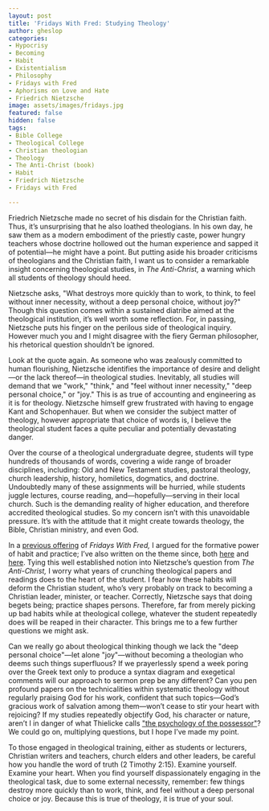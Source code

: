 ```yaml
---
layout: post
title: 'Fridays With Fred: Studying Theology'
author: gheslop
categories:
- Hypocrisy
- Becoming
- Habit
- Existentialism
- Philosophy
- Fridays with Fred
- Aphorisms on Love and Hate
- Friedrich Nietzsche
image: assets/images/fridays.jpg
featured: false
hidden: false
tags:
- Bible College
- Theological College
- Christian theologian
- Theology
- The Anti-Christ (book)
- Habit
- Friedrich Nietzsche
- Fridays with Fred

---
```

Friedrich Nietzsche made no secret of his disdain for the Christian faith. Thus, it’s unsurprising that he also loathed theologians. In his own day, he saw them as a modern embodiment of the priestly caste, power hungry teachers whose doctrine hollowed out the human experience and sapped it of potential—he might have a point. But putting aside his broader criticisms of theologians and the Christian faith, I want us to consider a remarkable insight concerning theological studies, in _The Anti-Christ,_ a warning which all students of theology should heed.

Nietzsche asks, "What destroys more quickly than to work, to think, to feel without inner necessity, without a deep personal choice, without joy?" Though this question comes within a sustained diatribe aimed at the theological institution, it’s well worth some reflection. For, in passing, Nietzsche puts his finger on the perilous side of theological inquiry. However much you and I might disagree with the fiery German philosopher, his rhetorical question shouldn’t be ignored.

Look at the quote again. As someone who was zealously committed to human flourishing, Nietzsche identifies the importance of desire and delight—or the lack thereof—in theological studies. Inevitably, all studies will demand that we "work," "think," and "feel without inner necessity," "deep personal choice," or "joy." This is as true of accounting and engineering as it is for theology. Nietzsche himself grew frustrated with having to engage Kant and Schopenhauer. But when we consider the subject matter of theology, however appropriate that choice of words is, I believe the theological student faces a quite peculiar and potentially devastating danger.

Over the course of a theological undergraduate degree, students will type hundreds of thousands of words, covering a wide range of broader disciplines, including: Old and New Testament studies, pastoral theology, church leadership, history, homiletics, dogmatics, and doctrine. Undoubtedly many of these assignments will be hurried, while students juggle lectures, course reading, and—hopefully—serving in their local church. Such is the demanding reality of higher education, and therefore accredited theological studies. So my concern isn’t with this unavoidable pressure. It’s with the attitude that it might create towards theology, the Bible, Christian ministry, and even God.

In a [previous offering](https://rekindle.co.za/content/2020-07-31-fridays-with-fred "The Power of Habit") of _Fridays With Fred,_ I argued for the formative power of habit and practice; I’ve also written on the theme since, both [here](https://rekindle.co.za/content/2021-08-26-christian-go-back-to-church "Habit Forms Convictions") and [here](https://africa.thegospelcoalition.org/reviews/charitable-writing-is-about-character-not-style/ "Virtue and Character"). Tying this well established notion into Nietzsche’s question from _The Anti-Christ,_ I worry what years of crunching theological papers and readings does to the heart of the student. I fear how these habits will deform the Christian student, who’s very probably on track to becoming a Christian leader, minister, or teacher. Correctly, Nietzsche says that doing begets being; practice shapes persons. Therefore, far from merely picking up bad habits while at theological college, whatever the student repeatedly does will be reaped in their character. This brings me to a few further questions we might ask.

Can we really go about theological thinking though we lack the "deep personal choice"—let alone "joy"—without becoming a theologian who deems such things superfluous? If we prayerlessly spend a week poring over the Greek text only to produce a syntax diagram and exegetical comments will our approach to sermon prep be any different? Can you pen profound papers on the technicalities within systematic theology without regularly praising God for his work, confident that such topics—God’s gracious work of salvation among them—won’t cease to stir your heart with rejoicing? If my studies repeatedly objectify God, his character or nature, aren’t I in danger of what Thielicke calls ["the psychology of the possessor"](https://rekindle.co.za/content/2021-11-09-trinitarian-analogies "Trinitarian Analogies")? We could go on, multiplying questions, but I hope I’ve made my point.

To those engaged in theological training, either as students or lecturers, Christian writers and teachers, church elders and other leaders, be careful how you handle the word of truth (2 Timothy 2:15). Examine yourself. Examine your heart. When you find yourself dispassionately engaging in the theological task, due to some external necessity, remember: few things destroy more quickly than to work, think, and feel without a deep personal choice or joy. Because this is true of theology, it is true of your soul.
